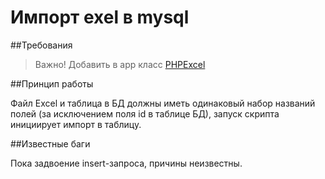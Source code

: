 # Импорт exel в mysql

##Требования
> Важно! Добавить в app класс [PHPExcel](https://github.com/PHPOffice/PHPExcel)

##Принцип работы

Файл Excel и таблица в БД должны иметь одинаковый набор названий полей (за исключением поля id в таблице БД), запуск скрипта инициирует импорт в таблицу.

##Известные баги

Пока задвоение insert-запроса, причины неизвестны.
